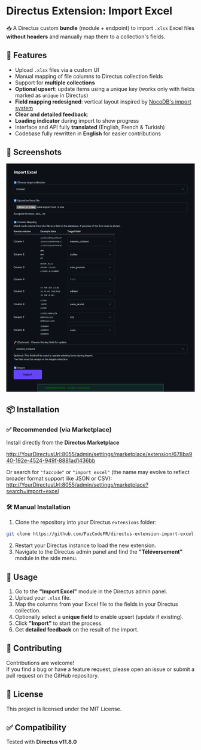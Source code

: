 # Directus Extension: Import Excel

📥 A Directus custom **bundle** (module + endpoint) to import `.xlsx` Excel files **without headers** and manually map them to a collection's fields.

## 🚀 Features

- Upload `.xlsx` files via a custom UI
- Manual mapping of file columns to Directus collection fields
- Support for **multiple collections**
- **Optional upsert**: update items using a unique key (works only with fields marked as `unique` in Directus)
- **Field mapping redesigned**: vertical layout inspired by [NocoDB's import system](https://nocodb.com/docs/product-docs/tables/import-data-into-existing-table#field-mapping)
- **Clear and detailed feedback**:
- **Loading indicator** during import to show progress
- Interface and API fully **translated** (English, French & Turkish)
- Codebase fully rewritten in **English** for easier contributions

## 📸 Screenshots

![Import Excel Extension](Screenshot.jpg)

## 📦 Installation

### ✅ Recommended (via Marketplace)

Install directly from the **Directus Marketplace**

[http://YourDirectusUrl:8055/admin/settings/marketplace/extension/678ba940-192e-4524-949f-8881ad1436bb](http://YourDirectusUrl:8055/admin/settings/marketplace/extension/678ba940-192e-4524-949f-8881ad1436bb)

Or search for `"fazcode"` or `"import excel"` (the name may evolve to reflect broader format support like JSON or CSV):  
[http://YourDirectusUrl:8055/admin/settings/marketplace?search=import+excel](http://YourDirectusUrl:8055/admin/settings/marketplace?search=import+excel)

### 🛠 Manual Installation

1. Clone the repository into your Directus `extensions` folder:

```bash
git clone https://github.com/FazCodeFR/directus-extension-import-excel.git ./extensions/televersement
```

2. Restart your Directus instance to load the new extension.
3. Navigate to the Directus admin panel and find the **"Téléversement"** module in the side menu.

## 🧪 Usage

1. Go to the **"Import Excel"** module in the Directus admin panel.
2. Upload your `.xlsx` file.
3. Map the columns from your Excel file to the fields in your Directus collection.
4. Optionally select a **unique field** to enable upsert (update if existing).
5. Click **"Import"** to start the process.
6. Get **detailed feedback** on the result of the import.

## 🤝 Contributing

Contributions are welcome!  
If you find a bug or have a feature request, please open an issue or submit a pull request on the GitHub repository.

## 🧾 License

This project is licensed under the MIT License.

## ✅ Compatibility

Tested with **Directus v11.8.0**

